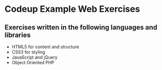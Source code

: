 # Codeup Example Web Exercises

## Exercises written in the following languages and libraries

- HTML5 for content and structure
- CSS3 for styling
- JavaScript and jQuery
- Object Oriented PHP